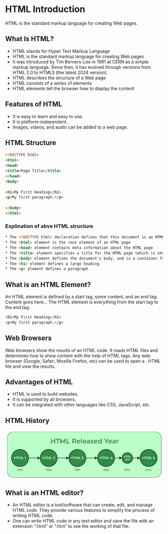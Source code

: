 # HTML Introduction
HTML is the standard markup language for creating Web pages.

## What Is HTML?
* HTML stands for Hyper Text Markup Language
* HTML is the standard markup language for creating Web pages
*  It was introduced by Tim Berners-Lee in 1991 at CERN as a simple markup language. Since then, it has evolved through versions from HTML 2.0 to HTML5 (the latest 2024 version).
* HTML describes the structure of a Web page
* HTML consists of a series of elements
* HTML elements tell the browser how to display the content

##  Features of HTML
* It is easy to learn and easy to use.
* It is platform-independent.
* Images, videos, and audio can be added to a web page.


## HTML Structure

```HTML
<!DOCTYPE html>
<html>
<head>
<title>Page Title</title>
</head>
<body>

<h1>My First Heading</h1>
<p>My first paragraph.</p>

</body>
</html>
```

### Explination of abve HTML structure
```HTML
* The <!DOCTYPE html> declaration defines that this document is an HTML5 document
* The <html> element is the root element of an HTML page
* The <head> element contains meta information about the HTML page
* The <title> element specifies a title for the HTML page (which is shown in the browser's title bar or in the page's tab)
* The <body> element defines the document's body, and is a container for all the visible contents, such as headings, paragraphs, images, hyperlinks, tables, lists, etc.
* The <h1> element defines a large heading
* The <p> element defines a paragraph
```
## What is an HTML Element?
An HTML element is defined by a start tag, some content, and an end tag:
<tagname> Content goes here... </tagname>
The HTML element is everything from the start tag to the end tag:
 ```HTML
<h1>My First Heading</h1>
<p>My first paragraph.</p>
```
## Web Browsers

Web browsers show the results of an HTML code. It reads HTML files and determines how to show content with the help of HTML tags.
Any web browser (Google, Safari, Mozilla Firefox, etc) can be used to open a . HTML file and view the results.

## Advantages of HTML
* HTML is used to build websites.
* It is supported by all browsers.
* It can be integrated with other languages like CSS, JavaScript, etc.

## HTML History
![HTML History](htmlhistory.png)


## What is an HTML editor?
* An HTML editor is a tool/software that can create, edit, and manage HTML code. They provide various features to simplify the process of writing HTML code.
* One can write HTML code in any text editor and save the file with an extension “.html” or “.htm” to see the working of that file.